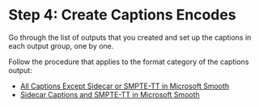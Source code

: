 # Step 4: Create Captions Encodes<a name="create-captions-encodes"></a>

Go through the list of outputs that you created and set up the captions in each output group, one by one\.

Follow the procedure that applies to the format category of the captions output:
+ [All Captions Except Sidecar or SMPTE\-TT in Microsoft Smooth](output-embedded-and-more.md)
+ [Sidecar Captions and SMPTE\-TT in Microsoft Smooth](output-sidecar-and-smptett-mss.md)